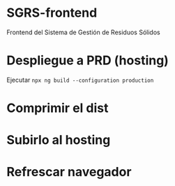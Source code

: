 # SGRS-frontend
Frontend del Sistema de Gestión de Residuos Sólidos


# Despliegue a PRD (hosting)

Ejecutar 
```npx ng build --configuration production```

# Comprimir el dist

# Subirlo al hosting

# Refrescar navegador